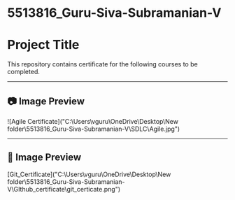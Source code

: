 # 5513816_Guru-Siva-Subramanian-V
# Project Title

This repository contains certificate for the following courses to be completed.

---

## 📷 Image Preview

![Agile Certificate]("C:\Users\vguru\OneDrive\Desktop\New folder\5513816_Guru-Siva-Subramanian-V\SDLC\Agile.jpg")

---

## 📄 Image Preview

[Git_Certificate]("C:\Users\vguru\OneDrive\Desktop\New folder\5513816_Guru-Siva-Subramanian-V\GIthub_certificate\git_certicate.png")
